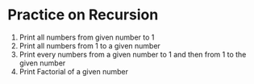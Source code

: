 # Practice on Recursion

1. Print all numbers from given number to 1
2. Print all numbers from 1 to a given number
3. Print every numbers from a given number to 1 and then from 1 to the given number
4. Print Factorial of a given number